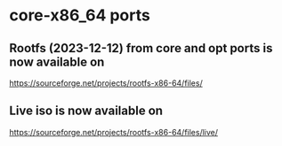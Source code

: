 # core-x86_64 ports

## Rootfs (2023-12-12) from core and opt ports is now available on
https://sourceforge.net/projects/rootfs-x86-64/files/

## Live iso is now available on
https://sourceforge.net/projects/rootfs-x86-64/files/live/
